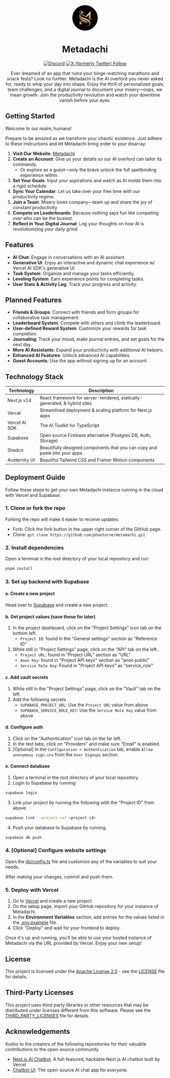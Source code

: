 <div align="center">
<img src="public/metadachi-icon-circle.png" alt="Metadachi Icon" style="width: 80px; height: auto;" />
<h1>Metadachi</h1>

[![Discord](https://img.shields.io/discord/1142672787820007454?logo=discord&label=Discord)](https://t.co/Wwdk6CoGxq)
[![X (formerly Twitter) Follow](https://img.shields.io/twitter/follow/metadachi)](https://twitter.com/metadachi)


Ever dreamed of an app that ruins your binge-watching marathons and snack fests? Look no further. Metadachi is the AI overlord you never asked for, ready to whip your day into shape. Enjoy the thrill of personalized goals, team challenges, and a digital journal to document your misery—oops, we mean growth. Join the productivity revolution and watch your downtime vanish before your eyes.
</div>

## Getting Started
Welcome to our realm, humans!

Prepare to be amazed as we transform your chaotic existence. Just adhere to these instructions and let Metadachi bring order to your disarray:

1. **Visit Our Website**: [Metadachi](https://www.metadachi.com)
2. **Create an Account**: Give us your details so our AI overlord can tailor its commands.
   - Or explore as a guest—only the brave unlock the full spellbinding experience within.
3. **Set Your Goals**: Input your aspirations and watch as AI molds them into a rigid schedule.
4. **Sync Your Calendar**: Let us take over your free time with our productivity regime.
5. **Join a Team**: Misery loves company—team up and share the joy of constant productivity.
6. **Compete on Leaderboards**: Because nothing says fun like competing over who can be the busiest.
7. **Reflect in Your Digital Journal**: Log your thoughts on how AI is revolutionizing your daily grind.

## Features
- **AI Chat**: Engage in conversations with an AI assistant.
- **Generative UI**: Enjoy an interactive and dynamic chat experience w/ Vercel AI SDK's generative UI
- **Task System**: Organize and manage your tasks efficiently.
- **Leveling System**: Earn experience points for completing tasks.
- **User Stats & Activity Log**: Track your progress and activity.

## Planned Features
- **Friends & Groups**: Connect with friends and form groups for collaborative task management.
- **Leaderboard System**: Compete with others and climb the leaderboard.
- **User-defined Reward System**: Customize your rewards for task completion.
- **Journaling**: Track your mood, make journal entries, and set goals for the next day.
- **More AI Assistants**: Expand your productivity with additional AI helpers.
- **Enhanced AI Features**: Unlock advanced AI capabilities.
- **Guest Accounts**: Use the app without signing up for an account.

## Technology Stack
| Technology    | Description                                                                |
|---------------|----------------------------------------------------------------------------|
| Next.js v14   | React framework for server-rendered, statically-generated, & hybrid sites  |
| Vercel        | Streamlined deployment & scaling platform for Next.js apps                 |
| Vercel AI SDK | The AI Toolkit for TypeScript                                              |
| Supabase      | Open source Firebase alternative (Postgres DB, Auth, Storage)              |
| Shadcn        | Beautifully designed components that you can copy and paste into your apps |
| Aceternity UI | Beautiful Tailwind CSS and Framer Motion components                        |

## Deployment Guide
Follow these steps to get your own Metadachi instance running in the cloud with Vercel and Supabase.

### 1. Clone or fork the repo
Forking the repo will make it easier to receive updates.
- Fork: Click the fork button in the upper right corner of the GitHub page.
- Clone: `git clone https://github.com/phanturne/metadachi.git`

### 2. Install dependencies
Open a terminal in the root directory of your local repository and run:
```sh
pnpm install
```

### 3. Set up backend with Supabase
#### a. Create a new project
Head over to [Supabase](https://supabase.com/) and create a new project.

#### b. Get project values (save these for later)
1. In the project dashboard, click on the "Project Settings" icon tab on the bottom left.
   - `Project ID`: found in the "General settings" section as "Reference ID"
2. While still in "Project Settings" page, click on the "API" tab on the left.
   - `Project URL`: found in "Project URL" section as "URL"
   - `Anon Key`: found in "Project API keys" section as "anon public"
   - `Service Role Key`: Found in "Project API keys" as "service_role"

#### c. Add vault secrets
1. While still in the "Project Settings" page, click on the "Vault" tab on the left.
2. Add the following secrets
   - `SUPABASE_PROJECT_URL`: Use the `Project URL` value from above
   - `SUPABASE_SERVICE_ROLE_KEY`: Use the `Service Role Key` value from above

#### d. Configure auth
1. Click on the "Authentication" icon tab on the far left.
2. In the text tabs, click on "Providers" and make sure "Email" is enabled.
3. [Optional] In the `Configuration > Authentication` tab, enable `Allow anonymous sign-ins` from the `User Signups` section.

#### e. Connect database
1. Open a terminal in the root directory of your local repository.
2. Login to Supabase by running: 
```sh 
supabase login
```

3. Link your project by running the following with the "Project ID" from above: 
```sh
supabase link --project-ref <project-id>
```

4. Push your database to Supabase by running:
```sh
supabase db push
```

### 4. [Optional] Configure website settings
Open the [lib/config.ts](lib/config.ts) file and customize any of the variables to suit your needs.

After making your changes, commit and push them.

### 5. Deploy with Vercel
1. Go to [Vercel](https://vercel.com/) and create a new project.
2. On the setup page, import your GitHub repository for your instance of Metadachi.
3. In the **Environment Variables** section, add entries for the values listed in the [.env.example](.env.example) file.
4. Click "Deploy" and wait for your frontend to deploy.

Once it's up and running, you’ll be able to use your hosted instance of Metadachi via the URL provided by Vercel. Enjoy your new setup!

## License
This project is licensed under the [Apache License 2.0](LICENSE) - see the [LICENSE](LICENSE) file for details.

## Third-Party Licenses
This project uses third-party libraries or other resources that may be
distributed under licenses different from this software. Please see the
[THIRD_PARTY_LICENSES](THIRD_PARTY_LICENSES) file for details.

## Acknowledgements
Kudos to the creators of the following repositories for their valuable contributions to the open-source community
- [Next.js AI Chatbot](https://github.com/vercel/ai-chatbot): A full-featured, hackable Next.js AI chatbot built by Vercel
- [Chatbot UI](https://github.com/mckaywrigley/chatbot-ui): The open-source AI chat app for everyone.